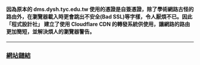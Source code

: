 #### 因為原本的 dms.dysh.tyc.edu.tw 使用的憑證是自簽憑證，除了學術網路古怪的路由外，在瀏覽器載入時更會跳出不安全(Bad SSL)等字樣，令人厭煩不已。因此 「程式設計社」 建立了使用 Cloudflare CDN 的轉發系統供使用，讓網路的路由更加簡短，並解決煩人的瀏覽器警告。
<hr>

### [網站鏈結](https://dms.dypc.cc/)